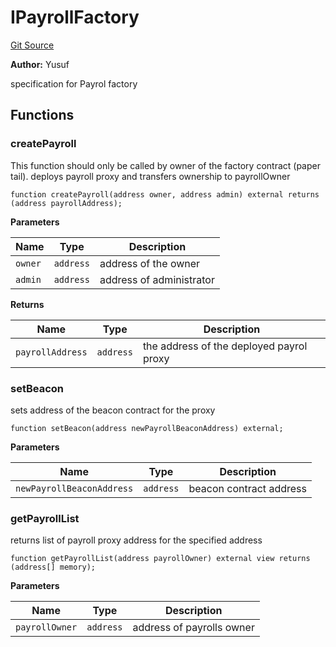 # IPayrollFactory
[Git Source](https://gitlab.com/paper-tale-digital/blockchain/blob/3aef46fe69e8a41cefa0ac9d66abcd9403a5af24/src/payroll/interfaces/IPayrollFactory.sol)

**Author:**
Yusuf

specification for Payrol factory


## Functions
### createPayroll

This function should only be called by owner of the factory contract (paper tail). deploys payroll proxy and transfers ownership to payrollOwner


```solidity
function createPayroll(address owner, address admin) external returns (address payrollAddress);
```
**Parameters**

|Name|Type|Description|
|----|----|-----------|
|`owner`|`address`|address of the owner|
|`admin`|`address`|address of administrator|

**Returns**

|Name|Type|Description|
|----|----|-----------|
|`payrollAddress`|`address`|the address of the deployed payrol proxy|


### setBeacon

sets address of the beacon contract for the proxy


```solidity
function setBeacon(address newPayrollBeaconAddress) external;
```
**Parameters**

|Name|Type|Description|
|----|----|-----------|
|`newPayrollBeaconAddress`|`address`|beacon contract address|


### getPayrollList

returns list of payroll proxy address  for the specified address


```solidity
function getPayrollList(address payrollOwner) external view returns (address[] memory);
```
**Parameters**

|Name|Type|Description|
|----|----|-----------|
|`payrollOwner`|`address`|address of payrolls owner|


